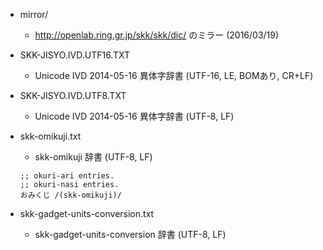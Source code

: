 * mirror/

  * http://openlab.ring.gr.jp/skk/skk/dic/ のミラー (2016/03/19)

* SKK-JISYO.IVD.UTF16.TXT

  * Unicode IVD 2014-05-16 異体字辞書 (UTF-16, LE, BOMあり, CR+LF)

* SKK-JISYO.IVD.UTF8.TXT

  * Unicode IVD 2014-05-16 異体字辞書 (UTF-8, LF)

* skk-omikuji.txt

  * skk-omikuji 辞書 (UTF-8, LF)

  ````
  ;; okuri-ari entries.
  ;; okuri-nasi entries.
  おみくじ /(skk-omikuji)/
  ````

* skk-gadget-units-conversion.txt

  * skk-gadget-units-conversion 辞書 (UTF-8, LF)

